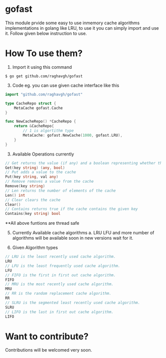 # gofast
This module prvide some easy to use inmemory cache algorithms implementations in golang like LRU, to use it you can simply import and use it. Follow given below instruction to use.

# How To use them?
1. Import it using this command
```
$ go get github.com/raghavgh/gofast
```

3. Code eg. you can use given cache interface like this
```go
import "github.com/raghavgh/gofast"

type CacheRepo struct {
	MetaCache gofast.Cache
}

func NewCacheRepo() *CacheRepo {
	return &CacheRepo{
		// 1 is algortithm type
		MetaCache: gofast.NewCache(1000, gofast.LRU),
	}
}
  ```
3. Available Operations currently
```go
// Get returns the value (if any) and a boolean representing whether the value was found or not
Get(key string) (any, bool)
// Put adds a value to the cache
Put(key string, val any)
// Remove removes a value from the cache
Remove(key string)
// Len returns the number of elements of the cache
Len() int
// Clear clears the cache
Clear()
// Contains returns true if the cache contains the given key
Contains(key string) bool
```
  **All above funtions are thread safe

5. Currently Available cache algorithms
  a. LRU
  LFU and more number of algorithms will be available soon in new versions wait for it.

6. Given Algorithm types

```go
// LRU is the least recently used cache algorithm.
LRU
// LFU is the least frequently used cache algorithm.
LFU
// FIFO is the first in first out cache algorithm.
FIFO
// MRU is the most recently used cache algorithm.
MRU
// RR is the random replacement cache algorithm.
RR
// SLRU is the segmented least recently used cache algorithm.
SLRU
// LIFO is the last in first out cache algorithm.
LIFO
```
# Want to contribute?
Contributions will be welcomed very soon.
